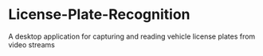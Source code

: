 # License-Plate-Recognition
A desktop application for capturing and reading vehicle license plates from video streams
